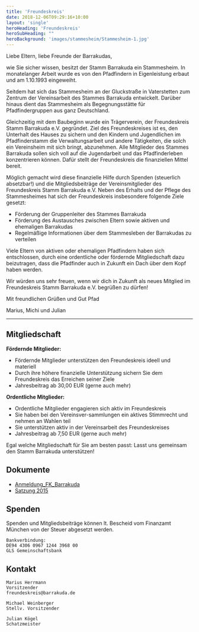 ```yaml
---
title: 'Freundeskreis'
date: 2018-12-06T09:29:16+10:00
layout: 'single'
heroHeading: 'Freundeskreis'
heroSubHeading: ""
heroBackground: 'images/stammesheim/Stammesheim-1.jpg'
---
```


Liebe Eltern, liebe Freunde der Barrakudas,

wie Sie sicher wissen, besitzt der Stamm Barrakuda ein Stammesheim. In monatelanger Arbeit wurde es von den Pfadfindern in Eigenleistung erbaut und am 1.10.1993 eingeweiht.

Seitdem hat sich das Stammesheim an der Gluckstraße in Vaterstetten zum Zentrum der Vereinsarbeit des Stammes Barrakuda entwickelt. Darüber hinaus dient das Stammesheim als Begegnungs­stätte für Pfadfindergruppen aus ganz Deutschland.

Gleichzeitig mit dem Baubeginn wurde ein Trägerverein, der Freundeskreis Stamm Barrakuda e.V. gegründet. Ziel des Freundeskreises ist es, den Unterhalt des Hauses zu sichern und den Kindern und Jugendlichen im Pfadfinder­stamm die Verwaltungsarbeit und andere Tätigkeiten, die solch ein Vereinsheim mit sich bringt, abzunehmen. Alle Mitglieder des Stammes Barrakuda sollen sich voll auf die Jugendarbeit und das Pfadfinder­leben kon­zen­­trieren können. Dafür stellt der Freundeskreis die finanziellen Mittel bereit.

Möglich gemacht wird diese finanzielle Hilfe durch Spenden (steuerlich absetzbar!) und die Mitgliedsbeiträge der Vereinsmitglieder des Freundeskreis Stamm Barrakuda e.V. Neben des Erhalts und der Pflege des Stammesheimes hat sich der Freundeskreis insbesondere folgende Ziele gesetzt:

* Förderung der Gruppenleiter des Stammes Barrakuda
* Förderung des Austausches zwischen Eltern sowie aktiven und ehemaligen Barrakudas
* Regelmäßige Informationen über dem Stammesleben der Barrakudas zu verteilen

Viele Eltern von aktiven oder ehemaligen Pfadfindern haben sich entschlossen, durch eine ordentliche oder fördernde Mitglied­schaft dazu beizutragen, dass die Pfad­finder auch in Zukunft ein Dach über dem Kopf haben werden.

Wir würden uns sehr freuen, wenn wir dich in Zukunft als neues Mitglied im Freundeskreis Stamm Barrakuda e.V.  begrüßen zu dürfen!

Mit freundlichen Grüßen und Gut Pfad

Marius, Michi und Julian

---
## Mitgliedschaft

**Fördernde Mitglieder:**
* Fördernde Mitglieder unterstützen den Freundeskreis ideell und materiell
* Durch ihre höhere finanzielle Unterstützung sichern Sie dem Freundeskreis das Erreichen seiner Ziele
* Jahresbeitrag ab 30,00 EUR (gerne auch mehr)

**Ordentliche Mitglieder:**
* Ordentliche Mitglieder engagieren sich aktiv im Freundeskreis
* Sie haben bei den Vereinsver-sammlungen ein aktives Stimmrecht und nehmen an Wahlen teil
* Sie unterstützen aktiv in der Vereinsarbeit des Freundeskreises
* Jahresbeitrag ab 7,50 EUR (gerne auch mehr)

Egal welche Mitgliedschaft für Sie am besten passt: Lasst uns gemeinsam den Stamm Barrakuda unterstützen!


## Dokumente
* [Anmeldung_FK_Barrakuda](https://cloud.barrakuda.de/s/eaESppzpeJSjKqT)
* [Satzung 2015](https://cloud.barrakuda.de/s/yigemKkJS3zW26q)


## Spenden
Spenden und Mitgliedsbeiträge können lt. Bescheid vom Finanzamt München von der Steuer abgesetzt werden.

    Bankverbindung:
    DE94 4306 0967 1244 3968 00
    GLS Gemeinschaftsbank


## Kontakt
    Marius Herrmann
    Vorsitzender
    freundeskreis@barrakuda.de

    Michael Weinberger
    Stellv. Vorsitzender

    Julian Kögel
    Schatzmeister
